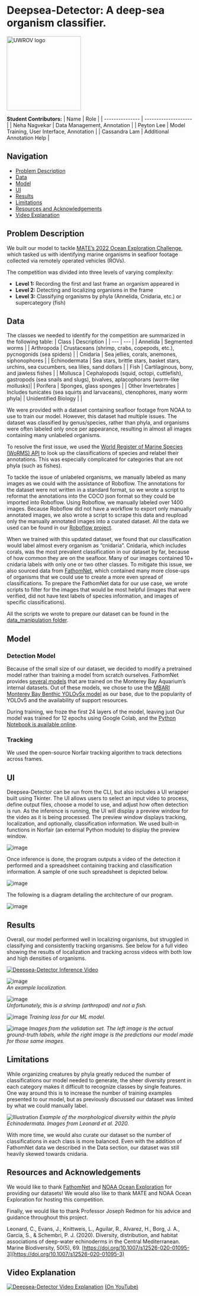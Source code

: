 # Deepsea-Detector: A deep-sea organism classifier.

<img src=https://user-images.githubusercontent.com/62577438/172253781-3bffec9b-f94a-4862-bbec-d64fdf1b7c20.png alt="UWROV logo" width="200"/>

**Student Contributors:**
| Name | Role |
| --------------- | -------------------- |
| Neha Nagvekar | Data Management, Annotation |
| Peyton Lee | Model Training, User Interface, Annotation |
| Cassandra Lam | Additional Annotation Help |

## Navigation
  * [Problem Description](#problem-description)
  * [Data](#data)
  * [Model](#model)
  * [UI](#ui)
  * [Results](#results)
  * [Limitations](#limitations)
  * [Resources and Acknowledgements](#resources-and-acknowledgements)
  * [Video Explanation](#video-explanation)

## Problem Description
We built our model to tackle [MATE’s 2022 Ocean Exploration Challenge](https://materovcompetition.org/content/2022-mate-rov-competition-satellite-challenges), which tasked us with identifying marine organisms in seafloor footage collected via remotely operated vehicles (ROVs).

The competition was divided into three levels of varying complexity:
- **Level 1:** Recording the first and last frame an organism appeared in
- **Level 2:** Detecting and localizing organisms in the frame
- **Level 3:** Classifying organisms by phyla (Annelida, Cnidaria, etc.) or supercategory (fish)

## Data
The classes we needed to identify for the competition are summarized in the following table:
| Class | Description |
| --- | --- |
| Annelida | Segmented worms |
| Arthropoda | Crustaceans (shrimp, crabs, copepods, etc.), pycnogonids (sea spiders) |
| Cnidaria | Sea jellies, corals, anemones, siphonophores |
| Echinodermata | Sea stars, brittle stars, basket stars, urchins, sea cucumbers, sea lilies, sand dollars |
| Fish | Cartilaginous, bony, and jawless fishes |
| Mollusca | Cephalopods (squid, octopi, cuttlefish), gastropods (sea snails and slugs), bivalves, aplacophorans (worm-like mollusks)|
| Porifera | Sponges, glass sponges |
| Other Invertebrates | Includes tunicates (sea squirts and larvaceans), ctenophores, many worm phyla|
| Unidentified Biology | |

We were provided with a dataset containing seafloor footage from NOAA to use to train our model. However, this dataset had multiple issues. The dataset was classified by genus/species, rather than phyla, and organisms were often labeled only once per appearance, resulting in almost all images containing many unlabeled organisms. 

To resolve the first issue, we used the [World Register of Marine Species (WoRMS) API](https://www.marinespecies.org/rest/) to look up the classifications of species and relabel their annotations. This was especially complicated for categories that are not phyla (such as fishes).

To tackle the issue of unlabeled organisms, we manually labeled as many images as we could with the assistance of Roboflow. The annotations for the dataset were not written in a standard format, so we wrote a script to reformat the annotations into the COCO json format so they could be imported into Roboflow. Using Roboflow, we manually labeled over 1400 images. Because Roboflow did not have a workflow to export only manually annotated images, we also wrote a script to scrape this data and reupload only the manually annotated images into a curated dataset. All the data we used can be found in our [Roboflow project](https://universe.roboflow.com/uwrov-2022-ml-challenge/Deepsea-detect--mate-2022-ml-challenge).

When we trained with this updated dataset, we found that our classification would label almost every organism as “cnidaria”. Cnidaria, which includes corals,  was the most prevalent classification in our dataset by far, because of how common they are on the seafloor. Many of our images contained 10+ cnidaria labels with only one or two other classes. To mitigate this issue, we also sourced data from [FathomNet](http://fathomnet.org/fathomnet/#/), which contained many more close-ups of organisms that we could use to create a more even spread of classifications. To prepare the FathomNet data for our use case, we wrote scripts to filter for the images that would be most helpful (images that were verified, did not have text labels of species information, and images of specific classifications). 

All the scripts we wrote to prepare our dataset can be found in the [data_manipulation folder](https://github.com/ShrimpCryptid/deepsea-detector/tree/main/src/data_manipulation). 

## Model
### Detection Model
Because of the small size of our dataset, we decided to modify a pretrained model rather than training a model from scratch ourselves. FathomNet provides [several models](https://github.com/fathomnet/models) that are trained on the Monterey Bay Aquarium’s internal datasets. Out of these models, we chose to use the [MBARI Monterey Bay Benthic YOLOv5x model](https://zenodo.org/record/5539915) as our base, due to the popularity of YOLOv5 and the availability of support resources.

During training, we froze the first 24 layers of the model, leaving just 
Our model was trained for 12 epochs using Google Colab, and the [Python Notebook is available online](https://colab.research.google.com/github/ShrimpCryptid/deepsea-detector/blob/main/notebooks/Model%20Training.ipynb). 

### Tracking
We used the open-source Norfair tracking algorithm to track detections across frames.
## UI
Deepsea-Detector can be run from the CLI, but also includes a UI wrapper built using Tkinter. The UI allows users to select an input video to process, define output files, choose a model to use, and adjust how often detection is run. As the inference is running, the UI will display a preview window for the video as it is being processed. The preview window displays tracking, localization, and optionally, classification information. We used built-in functions in Norfair (an external Python module) to display the preview window.

![image](https://user-images.githubusercontent.com/62577438/172256849-ac34d63f-0748-49b3-841f-d4b90708b3d9.png)

Once inference is done, the program outputs a video of the detection it performed and a spreadsheet containing tracking and classification information. A sample of one such spreadsheet is depicted below.

![image](https://user-images.githubusercontent.com/62577438/172254437-68da3760-0021-45cc-8aea-21a309f0cce6.png)


The following is a diagram detailing the architecture of our program.

![image](https://user-images.githubusercontent.com/62577438/172254192-1b459e25-a670-4b4e-b6b0-e780d1199f18.png)


## Results
Overall, our model performed well in localizing organisms, but struggled in classifying and consistently tracking organisms. See below for a full video showing the results of localization and tracking across videos with both low and high densities of organisms.

[![Deepsea-Detector Inference Video](https://i.imgur.com/EiBy7QJ.jpg)](https://youtu.be/qgBh8qigoR8)

![image](https://user-images.githubusercontent.com/62577438/172254379-b320e992-4488-496d-b34d-1b6adce6d78f.png)\
*An example localization.*

![image](https://user-images.githubusercontent.com/62577438/172254468-b085b880-e47a-4347-a7d2-daa347f27922.png)\
*Unfortunately, this is a shrimp (arthropod) and not a fish.*


![image](https://user-images.githubusercontent.com/62577438/172254560-3a2e894d-c73a-4860-8437-adb6898afbbe.png)
*Training loss for our ML model.*

![image](https://user-images.githubusercontent.com/62577438/172254588-10d49df4-ad3b-4749-9cc9-603631312e82.png)
*Images from the validation set. The left image is the actual ground-truth labels, while the right image is the predictions our model made for those same images.*

## Limitations
While organizing creatures by phyla greatly reduced the number of classifications our model needed to generate, the sheer diversity present in each category makes it difficult to recognize classes by single features. One way around this is to increase the number of training examples presented to our model, but as previously discussed our dataset was limited by what we could manually label.

![Illustration](https://user-images.githubusercontent.com/62577438/172256595-c16f9132-dc5c-4a39-a79f-d92a20d18db5.png)
*Example of the morphological diversity within the phyla Echinodermata. Images from Leonard et al. 2020.* 


With more time, we would also curate our dataset so the number of classifications in each class is more balanced. Even with the addition of FathomNet data we described in the Data section, our dataset was still heavily skewed towards cnidaria. 



## Resources and Acknowledgements
We would like to thank [FathomNet](fathomnet.org) and [NOAA Ocean Exploration](https://oceanexplorer.noaa.gov/) for providing our datasets!  We would also like to thank MATE and NOAA Ocean Exploration for hosting this competition. 

Finally, we would like to thank Professor Joseph Redmon for his advice and guidance throughout this project.

Leonard, C., Evans, J., Knittweis, L., Aguilar, R., Alvarez, H., Borg, J. A., Garcia, S., & Schembri, P. J. (2020). Diversity, distribution, and habitat associations of deep-water echinoderms in the Central Mediterranean. Marine Biodiversity, 50(5), 69. [https://doi.org/10.1007/s12526-020-01095-3](https://doi.org/10.1007/s12526-020-01095-3)


## Video Explanation
[![Deepsea-Detector Video Explanation](https://user-images.githubusercontent.com/62577438/172272316-9388e3fe-07e4-4cdf-9f9b-5e397d891c47.png)](https://youtu.be/gSg1rAmHmWs)
[(On YouTube)](https://youtu.be/gSg1rAmHmWs)










